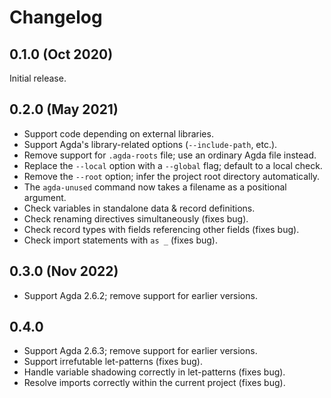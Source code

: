 # Changelog

## 0.1.0 (Oct 2020)

Initial release.

## 0.2.0 (May 2021)

- Support code depending on external libraries.
- Support Agda's library-related options (`--include-path`, etc.).
- Remove support for `.agda-roots` file; use an ordinary Agda file instead.
- Replace the `--local` option with a `--global` flag; default to a local check.
- Remove the `--root` option; infer the project root directory automatically.
- The `agda-unused` command now takes a filename as a positional argument.
- Check variables in standalone data & record definitions.
- Check renaming directives simultaneously (fixes bug).
- Check record types with fields referencing other fields (fixes bug).
- Check import statements with `as _` (fixes bug).

## 0.3.0 (Nov 2022)

- Support Agda 2.6.2; remove support for earlier versions.

## 0.4.0

- Support Agda 2.6.3; remove support for earlier versions.
- Support irrefutable let-patterns (fixes bug).
- Handle variable shadowing correctly in let-patterns (fixes bug).
- Resolve imports correctly within the current project (fixes bug).

